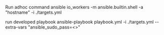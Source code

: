 Run adhoc command 
ansible io_workers -m ansible.builtin.shell -a "hostname" -i ./targets.yml

run developed playbook
ansible-playbook playbook.yml -i ./targets.yml --extra-vars "ansible_sudo_pass=<<your password >>"
